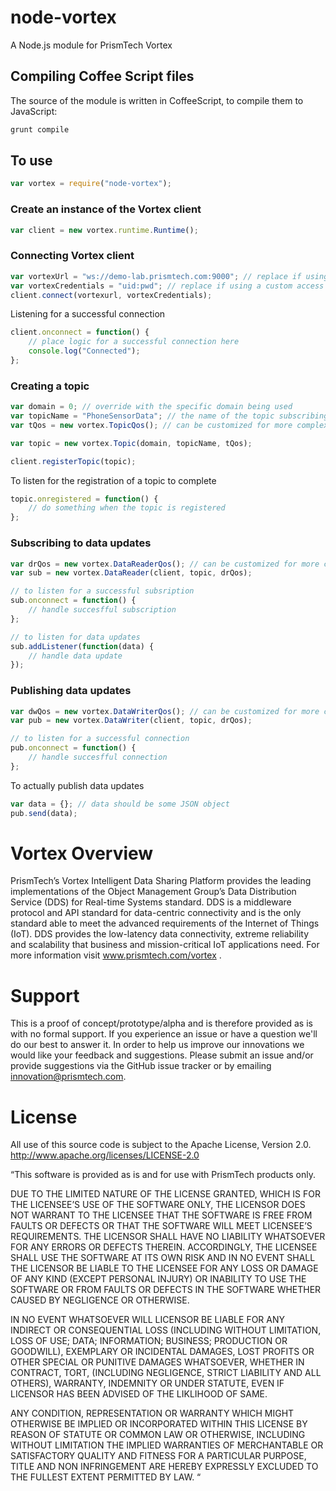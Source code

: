 # node-vortex
A Node.js module for PrismTech Vortex

## Compiling Coffee Script files
The source of the module is written in CoffeeScript, to compile them to JavaScript:
```bash
grunt compile
```

## To use
```javascript
var vortex = require("node-vortex");
```

### Create an instance of the Vortex client
```javascript
var client = new vortex.runtime.Runtime();
```

### Connecting Vortex client
```javascript
var vortexUrl = "ws://demo-lab.prismtech.com:9000"; // replace if using a private Vortex instance
var vortexCredentials = "uid:pwd"; // replace if using a custom access control plugin for Vortex
client.connect(vortexurl, vortexCredentials);
```

Listening for a successful connection
```javascript
client.onconnect = function() {
    // place logic for a successful connection here
    console.log("Connected");
};
```

### Creating a topic
```javascript
var domain = 0; // override with the specific domain being used
var topicName = "PhoneSensorData"; // the name of the topic subscribing to
var tQos = new vortex.TopicQos(); // can be customized for more complex scenarios

var topic = new vortex.Topic(domain, topicName, tQos);

client.registerTopic(topic);
```

To listen for the registration of a topic to complete
```javascript
topic.onregistered = function() {
    // do something when the topic is registered
};
```

### Subscribing to data updates
```javascript
var drQos = new vortex.DataReaderQos(); // can be customized for more complex scenarios
var sub = new vortex.DataReader(client, topic, drQos);

// to listen for a successful subsription
sub.onconnect = function() {
    // handle succesfful subscription
};

// to listen for data updates
sub.addListener(function(data) {
    // handle data update
});
```

### Publishing data updates
```javascript
var dwQos = new vortex.DataWriterQos(); // can be customized for more complex scenarios
var pub = new vortex.DataWriter(client, topic, drQos);

// to listen for a successful connection
pub.onconnect = function() {
    // handle succesfful connection
};
```

To actually publish data updates
```javascript
var data = {}; // data should be some JSON object
pub.send(data);
```

# Vortex Overview
PrismTech’s Vortex Intelligent Data Sharing Platform provides the leading implementations of the Object Management Group’s Data Distribution Service (DDS) for Real-time Systems standard. DDS is a middleware protocol and API standard for data-centric connectivity and is the only standard able to meet the advanced requirements of the Internet of Things (IoT). DDS provides the low-latency data connectivity, extreme reliability and scalability that business and mission-critical IoT applications need. For more information visit www.prismtech.com/vortex .

# Support
This is a proof of concept/prototype/alpha and is therefore provided as is with no formal support. If you experience an issue or have a question we'll do our best to answer it. In order to help us improve our innovations we would like your feedback and suggestions. Please submit an issue and/or provide suggestions via the GitHub issue tracker or by emailing innovation@prismtech.com.

# License
All use of this source code is subject to the Apache License, Version 2.0. http://www.apache.org/licenses/LICENSE-2.0

“This software is provided as is and for use with PrismTech products only.

DUE TO THE LIMITED NATURE OF THE LICENSE GRANTED, WHICH IS FOR THE LICENSEE’S USE OF THE SOFTWARE ONLY, THE LICENSOR DOES NOT WARRANT TO THE LICENSEE THAT THE SOFTWARE IS FREE FROM FAULTS OR DEFECTS OR THAT THE SOFTWARE WILL MEET LICENSEE’S REQUIREMENTS.  THE LICENSOR SHALL HAVE NO LIABILITY WHATSOEVER FOR ANY ERRORS OR DEFECTS THEREIN.  ACCORDINGLY, THE LICENSEE SHALL USE THE SOFTWARE AT ITS OWN RISK AND IN NO EVENT SHALL THE LICENSOR BE LIABLE TO THE LICENSEE FOR ANY LOSS OR DAMAGE OF ANY KIND (EXCEPT PERSONAL INJURY) OR INABILITY TO USE THE SOFTWARE OR FROM FAULTS OR DEFECTS IN THE SOFTWARE WHETHER CAUSED BY NEGLIGENCE OR OTHERWISE.

IN NO EVENT WHATSOEVER WILL LICENSOR BE LIABLE FOR ANY INDIRECT OR CONSEQUENTIAL LOSS (INCLUDING WITHOUT LIMITATION, LOSS OF USE; DATA; INFORMATION; BUSINESS; PRODUCTION OR GOODWILL), EXEMPLARY OR INCIDENTAL DAMAGES, LOST PROFITS OR OTHER SPECIAL OR PUNITIVE DAMAGES WHATSOEVER, WHETHER IN CONTRACT, TORT, (INCLUDING NEGLIGENCE, STRICT LIABILITY AND ALL OTHERS), WARRANTY, INDEMNITY OR UNDER STATUTE, EVEN IF LICENSOR HAS BEEN ADVISED OF THE LIKLIHOOD OF SAME.

ANY CONDITION, REPRESENTATION OR WARRANTY WHICH MIGHT OTHERWISE BE IMPLIED OR INCORPORATED WITHIN THIS LICENSE BY REASON OF STATUTE OR COMMON LAW OR OTHERWISE, INCLUDING WITHOUT LIMITATION THE IMPLIED WARRANTIES OF MERCHANTABLE OR SATISFACTORY QUALITY AND FITNESS FOR A PARTICULAR PURPOSE, TITLE AND NON INFRINGEMENT ARE HEREBY EXPRESSLY EXCLUDED TO THE FULLEST EXTENT PERMITTED BY LAW. “